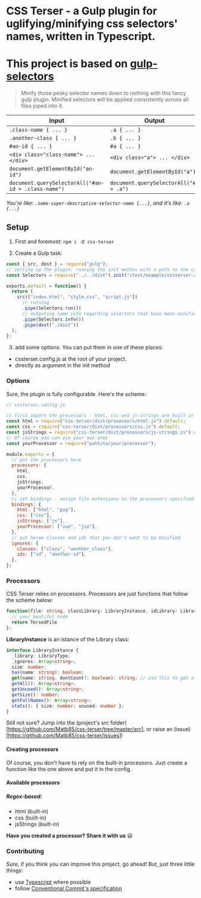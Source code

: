 # CSS Terser - a Gulp plugin for uglifying/minifying css selectors' names, written in Typescript.

# This project is based on [gulp-selectors](https://github.com/cazzer/gulp-selectors/)

> Minify those pesky selector names down to nothing with this fancy gulp plugin. Minified selectors will be applied consistently across all files piped into it.

| Input                                               | Output                                 |
| --------------------------------------------------- | -------------------------------------- |
| `.class-name { ... }`                               | `.a { ... }`                           |
| `.another-class { ... }`                            | `.b { ... }`                           |
| `#an-id { ... }`                                    | `#a { ... }`                           |
| `<div class="class-name"> ... </div>`               | `<div class="a"> ... </div>`           |
| `document.getElementById("an-id")`                  | `document.getElementById("a")`         |
| `document.querySelectorAll("#an-id > .class-name")` | `document.querySelectorAll("#a > .a")` |

_You're like: `.some-super-descriptive-selector-name {...}`, and it's like: `.a {...}`_

## Setup

1. First and foremost: `npm i -D css-terser`

2. Create a Gulp task:

```js
const { src, dest } = require("gulp");
// setting up the plugin: running the init methos with a path to the config file as an argument
const Selectors = require("../../dist").init("/test/example/cssterser.config.js");

exports.default = function() {
  return (
    src(["index.html", "style.css", "script.js"])
      // running
      .pipe(Selectors.run())
      // outputing some info regarding selectors that have been minified - OPTIONAL
      .pipe(Selectors.info())
      .pipe(dest("./dist"))
  );
};
```

3. add some options. You can put them in one of these places:

- cssterser.config.js at the root of your project.
- directly as argument in the init method

### Options

Sure, the plugin is fully configurable. Here's the scheme:

```js
// cssterser.config.js

// first import the processors - html, css and js-strings are built-in
const html = require("css-terser/dist/processors/html.js").default;
const css = require("css-terser/dist/processors/css.js").default;
const jsStrings = require("css-terser/dist/processors/js-strings.js").default;
// Of course you can use your own ones
const yourProcessor = require("path/to/your/processor");

module.exports = {
  // put the processors here
  processors: {
    html,
    css,
    jsStrings,
    yourProcessor,
  },
  // set bindings - assign file extensions to the processors specified above
  bindings: {
    html: ["html", "pug"],
    css: ["css"],
    jsStrings: ["js"],
    yourProcessor: ["vue", "jsx"],
  },
  // put heree classes and ids that you don't want to be minified
  ignores: {
    classes: ["class", "another_class"],
    ids: ["id", "another-id"],
  },
};
```

### Processors

CSS Terser relies on processors. Processors are just functions that follow the scheme below:

```ts
function(file: string, classLibrary: LibraryInstance, idLibrary: LibraryInstance): string {
  // your beutiful code
  return TersedFile
};
```

**LibraryInstance** is an istance of the Library class:

```ts
interface LibraryInstance {
  _library: LibraryType;
  _ignores: Array<string>;
  size: number;
  has(name: string): boolean;
  get(name: string, dontCount?: boolean): string; // use this to get a shortname of a class or id
  getAll(): Array<string>;
  getUnused(): Array<string>;
  getSize(): number;
  getFullNames(): Array<string>;
  stats(): { size: number; unused: number };
}
```

Still not sure? Jump into the (project's src folder)[https://github.com/Matb85/css-terser/tree/master/src], or raise an (issue)[https://github.com/Matb85/css-terser/issues]!

#### Creating processors

Of course, you don't have to rely on the built-in processors. Just create a function like the one above and put it in the config.

#### Available processors

##### Regex-based:

- html (built-in)
- css (built-in)
- jsStrings (built-in)

**Have you created a processor? Share it with us** :smiley:

### Contributing

Sure, if you think you can improve this project, go ahead! But, just three little things:

- use [Typescript][1] where possible
- follow [Conventional Commit's specification][2]

[1]: https://www.typescriptlang.org/
[2]: https://www.conventionalcommits.org/en/v1.0.0/
